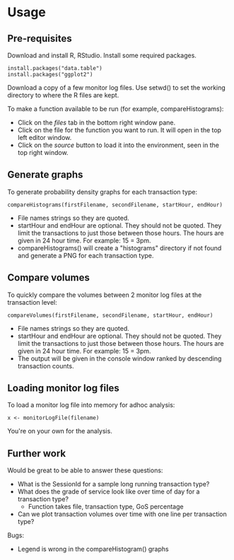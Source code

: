 Usage
=====

Pre-requisites
--------------
Download and install R, RStudio.
Install some required packages.
```
install.packages("data.table")
install.packages("ggplot2")
```

Download a copy of a few monitor log files.
Use setwd() to set the working directory to where the R files are kept.

To make a function available to be run (for example, compareHistograms):
* Click on the _files_ tab in the bottom right window pane.
* Click on the file for the function you want to run. It will open in the top left editor window.
* Click on the _source_ button to load it into the environment, seen in the top right window.

Generate graphs
---------------
To generate probability density graphs for each transaction type:
```
compareHistograms(firstFilename, secondFilename, startHour, endHour)
```
* File names strings so they are quoted.
* startHour and endHour are optional.  They should not be quoted.  They limit the transactions to just those between those hours.  The hours are given in 24 hour time.  For example: 15 = 3pm.
* compareHistograms() will create a "histograms" directory if not found and generate a PNG for each transaction type.

Compare volumes
---------------
To quickly compare the volumes between 2 monitor log files at the transaction level:
```
compareVolumes(firstFilename, secondFilename, startHour, endHour)
```
* File names strings so they are quoted.
* startHour and endHour are optional.  They should not be quoted.  They limit the transactions to just those between those hours.  The hours are given in 24 hour time.  For example: 15 = 3pm.
* The output will be given in the console window ranked by descending transaction counts.

Loading monitor log files
-------------------------
To load a monitor log file into memory for adhoc analysis:
```
x <- monitorLogFile(filename)
```
You're on your own for the analysis.

Further work
------------
Would be great to be able to answer these questions:
* What is the SessionId for a sample long running transaction type?
* What does the grade of service look like over time of day for a transaction type?
  * Function takes file, transaction type, GoS percentage
* Can we plot transaction volumes over time with one line per transaction type?

Bugs:
* Legend is wrong in the compareHistogram() graphs
